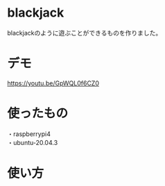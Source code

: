 # blackjack
blackjackのように遊ぶことができるものを作りました。<br>

# デモ<br>
https://youtu.be/GpWQL0f6CZ0

# 使ったもの<br>
・raspberrypi4<br>
・ubuntu-20.04.3<br>

# 使い方
